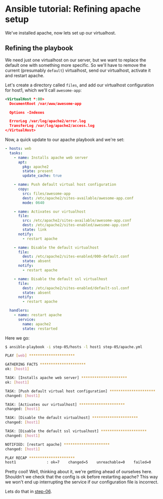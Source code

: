 # Ansible tutorial: Refining apache setup

We've installed apache, now lets set up our virtualhost.

## Refining the playbook

We need just one virtualhost on our server, but we want to replace the default
one with something more specific. So we'll have to remove the current
(presumably `default`) virtualhost, send our virtualhost, activate it and
restart apache.

Let's create a directory called `files`, and add our virtualhost configuration
for host1, which we'll call `awesome-app`:

```xml
<VirtualHost *:80>
  DocumentRoot /var/www/awesome-app

  Options -Indexes

  ErrorLog /var/log/apache2/error.log
  TransferLog /var/log/apache2/access.log
</VirtualHost>
```

Now, a quick update to our apache playbook and we're set:

```yaml
- hosts: web
  tasks:
    - name: Installs apache web server
      apt:
        pkg: apache2
        state: present
        update_cache: true

    - name: Push default virtual host configuration
      copy:
        src: files/awesome-app
        dest: /etc/apache2/sites-available/awesome-app.conf
        mode: 0640

    - name: Activates our virtualhost
      file:
        src: /etc/apache2/sites-available/awesome-app.conf
        dest: /etc/apache2/sites-enabled/awesome-app.conf
        state: link
      notify:
        - restart apache

    - name: Disable the default virtualhost
      file:
        dest: /etc/apache2/sites-enabled/000-default.conf
        state: absent
      notify:
        - restart apache

    - name: Disable the default ssl virtualhost
      file:
        dest: /etc/apache2/sites-enabled/default-ssl.conf
        state: absent
      notify:
        - restart apache

  handlers:
    - name: restart apache
      service:
        name: apache2
        state: restarted
```

Here we go:

```bash
$ ansible-playbook -i step-05/hosts -l host1 step-05/apache.yml

PLAY [web] *********************

GATHERING FACTS *********************
ok: [host1]

TASK: [Installs apache web server] *********************
ok: [host1]

TASK: [Push default virtual host configuration] *********************
changed: [host1]

TASK: [Activates our virtualhost] *********************
changed: [host1]

TASK: [Disable the default virtualhost] *********************
changed: [host1]

TASK: [Disable the default ssl virtualhost] *********************
changed: [host1]

NOTIFIED: [restart apache] *********************
changed: [host1]

PLAY RECAP *********************
host1              : ok=7    changed=5    unreachable=0    failed=0
```

Pretty cool! Well, thinking about it, we're getting ahead of ourselves here.
Shouldn't we check that the config is ok before restarting apache? This way we
won't end up interrupting the service if our configuration file is incorrect.

Lets do that in
[step-06](https://github.com/leucos/ansible-tuto/tree/master/step-06).
